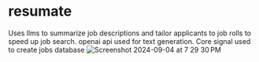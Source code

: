 # resumate
Uses llms to summarize job descriptions and tailor applicants to job rolls to speed up job search. openai api used for text generation. Core signal used to create jobs database
![Screenshot 2024-09-04 at 7 29 30 PM](https://github.com/user-attachments/assets/6dc32bdc-06e9-4100-8c5e-4d36119ac994)

